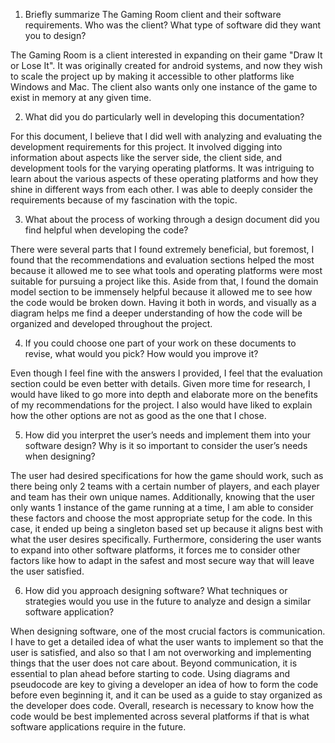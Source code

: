 1. Briefly summarize The Gaming Room client and their software requirements. Who was the client? What type of software did they want you to design?

  The Gaming Room is a client interested in expanding on their game "Draw It or Lose It". It was originally created for android systems, and now they wish to scale the project up by making it accessible to other platforms like Windows and Mac. The client also wants only one instance of the game to exist in memory at any given time.


2. What did you do particularly well in developing this documentation?

  For this document, I believe that I did well with analyzing and evaluating the development requirements for this project. It involved digging into information about aspects like the server side, the client side, and development tools for the varying operating platforms. It was intriguing to learn about the various aspects of these operating platforms and how they shine in different ways from each other. I was able to deeply consider the requirements because of my fascination with the topic. 


3. What about the process of working through a design document did you find helpful when developing the code?

  There were several parts that I found extremely beneficial, but foremost, I found that the recommendations and evaluation sections helped the most because it allowed me to see what tools and operating platforms were most suitable for pursuing a project like this. Aside from that, I found the domain model section to be immensely helpful because it allowed me to see how the code would be broken down. Having it both in words, and visually as a diagram helps me find a deeper understanding of how the code will be organized and developed throughout the project.


4. If you could choose one part of your work on these documents to revise, what would you pick? How would you improve it?

  Even though I feel fine with the answers I provided, I feel that the evaluation section could be even better with details. Given more time for research, I would have liked to go more into depth and elaborate more on the benefits of my recommendations for the project. I also would have liked to explain how the other options are not as good as the one that I chose. 


5. How did you interpret the user’s needs and implement them into your software design? Why is it so important to consider the user’s needs when designing?

  The user had desired specifications for how the game should work, such as there being only 2 teams with a certain number of players, and each player and team has their own unique names. Additionally, knowing that the user only wants 1 instance of the game running at a time, I am able to consider these factors and choose the most appropriate setup for the code. In this case, it ended up being a singleton based set up because it aligns best with what the user desires specifically. Furthermore, considering the user wants to expand into other software platforms, it forces me to consider other factors like how to adapt in the safest and most secure way that will leave the user satisfied. 


6. How did you approach designing software? What techniques or strategies would you use in the future to analyze and design a similar software application?

  When designing software, one of the most crucial factors is communication. I have to get a detailed idea of what the user wants to implement so that the user is satisfied, and also so that I am not overworking and implementing things that the user does not care about. Beyond communication, it is essential to plan ahead before starting to code. Using diagrams and pseudocode are key to giving a developer an idea of how to form the code before even beginning it, and it can be used as a guide to stay organized as the developer does code. Overall, research is necessary to know how the code would be best implemented across several platforms if that is what software applications require in the future.
